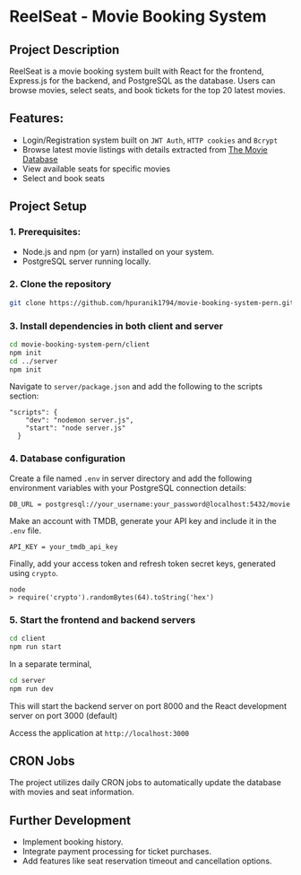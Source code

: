 # ReelSeat - Movie Booking System

## Project Description

ReelSeat is a movie booking system built with React for the frontend, Express.js for the backend, and PostgreSQL as the database. Users can browse movies, select seats, and book tickets for the top 20 latest movies.

## Features:

- Login/Registration system built on `JWT Auth`, `HTTP cookies` and `Bcrypt`
- Browse latest movie listings with details extracted from [The Movie Database](https://www.themoviedb.org/)
- View available seats for specific movies
- Select and book seats


## Project Setup

### 1. Prerequisites:
- Node.js and npm (or yarn) installed on your system.
- PostgreSQL server running locally.

### 2. Clone the repository
```bash
git clone https://github.com/hpuranik1794/movie-booking-system-pern.git
```

### 3. Install dependencies in both client and server
```bash
cd movie-booking-system-pern/client
npm init
cd ../server
npm init
```

Navigate to `server/package.json` and add the following to the scripts section:
```
"scripts": {
    "dev": "nodemon server.js",
    "start": "node server.js"
  }
```

### 4. Database configuration

Create a file named `.env` in server directory and add the following environment variables with your PostgreSQL connection details:
```
DB_URL = postgresql://your_username:your_password@localhost:5432/movie
```

Make an account with TMDB, generate your API key and include it in the `.env` file.

```
API_KEY = your_tmdb_api_key
```

Finally, add your access token and refresh token secret keys, generated using `crypto`.
```
node
> require('crypto').randomBytes(64).toString('hex')
```

### 5. Start the frontend and backend servers
```bash
cd client
npm run start
```
In a separate terminal,
```bash
cd server
npm run dev
```
This will start the backend server on port 8000 and the React development server on port 3000 (default)

Access the application at `http://localhost:3000`


## CRON Jobs
The project utilizes daily CRON jobs to automatically update the database with movies and seat information.

## Further Development

- Implement booking history.
- Integrate payment processing for ticket purchases.
- Add features like seat reservation timeout and cancellation options.

